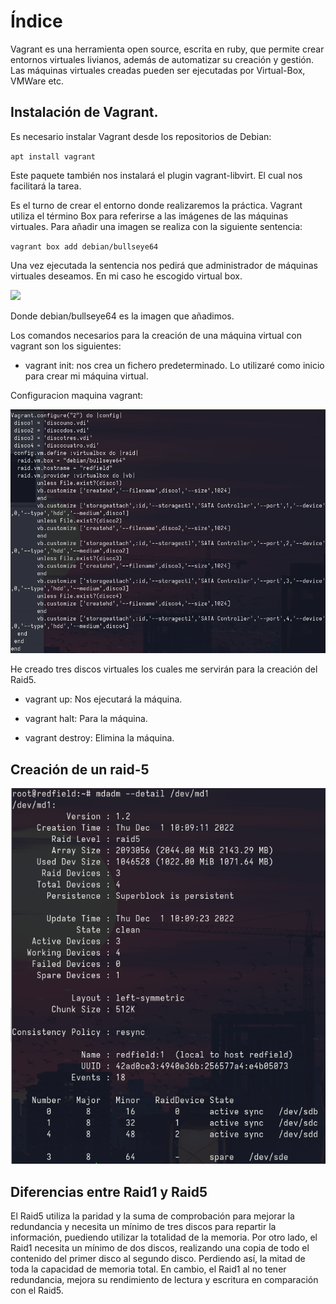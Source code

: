 # Índice

Vagrant es una herramienta open source, escrita en ruby, que permite crear entornos virtuales livianos, además de automatizar su creación y gestión. Las máquinas virtuales creadas pueden ser ejecutadas por Virtual-Box, VMWare etc.

## Instalación de Vagrant.

Es necesario instalar Vagrant desde los repositorios de Debian:

``apt install vagrant``

Este paquete también nos instalará el plugin vagrant-libvirt. El cual nos facilitará la tarea.

Es el turno de crear el entorno donde realizaremos la práctica. Vagrant utiliza el término Box para referirse a las imágenes de las máquinas virtuales. Para añadir una imagen se realiza con la siguiente sentencia:

``vagrant box add debian/bullseye64``

Una vez ejecutada la sentencia nos pedirá que administrador de máquinas virtuales deseamos. En mi caso he escogido virtual box.

![](Imagenes/box)

Donde debian/bullseye64 es la imagen que añadimos.

Los comandos necesarios para la creación de una máquina virtual con vagrant son los siguientes:

- vagrant init: nos crea un fichero predeterminado. Lo utilizaré como inicio para crear mi máquina virtual.

Configuracion maquina vagrant:

![](Imagenes/conf)

He creado tres discos virtuales los cuales me servirán para la creación del Raid5.

- vagrant up: Nos ejecutará la máquina.

- vagrant halt: Para la máquina.

- vagrant destroy: Elimina la máquina.

## Creación de un raid-5



![](Imagenes/raid5)

## Diferencias entre Raid1 y Raid5

El Raid5 utiliza la paridad y la suma de comprobación para mejorar la redundancia y necesita un mínimo de tres discos para repartir la información, puediendo utilizar la totalidad de la memoria. Por otro lado, el Raid1 necesita un mínimo de dos discos, realizando una copia de todo el contenido del primer disco al segundo disco. Perdiendo así, la mitad de toda la capacidad de memoria total. En cambio, el Raid1 al no tener redundancia, mejora su rendimiento de lectura y escritura en comparación con el Raid5.
